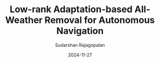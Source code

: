 ---
layout: post
image: /images/loraa.png
authors: "<strong>Sudarshan Rajagopalan</strong>, Vishal M. Patel"
title: "Low-rank Adaptation-based All-Weather Removal for Autonomous Navigation"
categories: "research"
date: 2024-11-27
venue: 'arXiv. <i>Under Review</i>'
website: 'https://sudraj2002.github.io/loraapage/'
author: "Sudarshan Rajagopalan"
arxiv: 
code: 
---